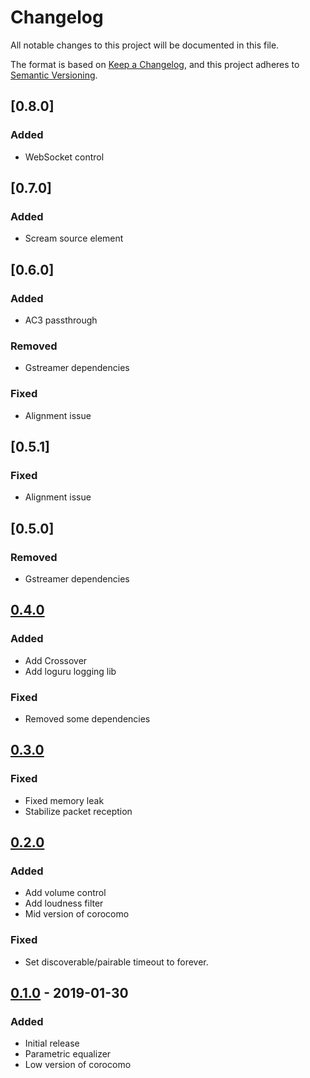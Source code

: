 # Changelog
All notable changes to this project will be documented in this file.

The format is based on [Keep a Changelog](https://keepachangelog.com/en/1.0.0/),
and this project adheres to [Semantic Versioning](https://semver.org/spec/v2.0.0.html).

## [0.8.0]
### Added
- WebSocket control

## [0.7.0]
### Added
- Scream source element

## [0.6.0]
### Added
- AC3 passthrough
### Removed
- Gstreamer dependencies
### Fixed
- Alignment issue

## [0.5.1]
### Fixed
- Alignment issue

## [0.5.0]
### Removed
- Gstreamer dependencies

## [0.4.0]
### Added
- Add Crossover
- Add loguru logging lib

### Fixed
- Removed some dependencies

## [0.3.0]
### Fixed
- Fixed memory leak
- Stabilize packet reception

## [0.2.0]
### Added
- Add volume control
- Add loudness filter
- Mid version of corocomo

### Fixed
- Set discoverable/pairable timeout to forever.

## [0.1.0] - 2019-01-30
### Added
- Initial release
- Parametric equalizer
- Low version of corocomo

[Unreleased]: https://github.com/mincequi/cornrow/commits/master
[0.4.0]: https://github.com/mincequi/cornrow/releases/tag/v0.4.0
[0.3.0]: https://github.com/mincequi/cornrow/releases/tag/v0.3.0
[0.2.0]: https://github.com/mincequi/cornrow/releases/tag/v0.2.0
[0.1.0]: https://github.com/mincequi/cornrow/releases/tag/v0.1.0
